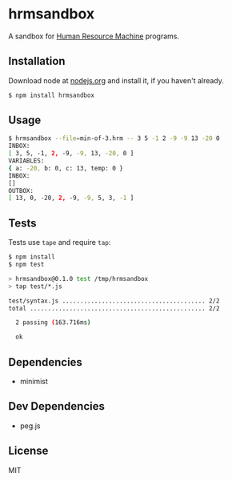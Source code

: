 # hrmsandbox
A sandbox for [Human Resource Machine](http://tomorrowcorporation.com/humanresourcemachine) programs.

## Installation
Download node at [nodejs.org](http://nodejs.org) and install it, if you haven't already.
```sh
$ npm install hrmsandbox
```

## Usage

```sh
$ hrmsandbox --file=min-of-3.hrm -- 3 5 -1 2 -9 -9 13 -20 0
INBOX:
[ 3, 5, -1, 2, -9, -9, 13, -20, 0 ]
VARIABLES:
{ a: -20, b: 0, c: 13, temp: 0 }
INBOX:
[]
OUTBOX:
[ 13, 0, -20, 2, -9, -9, 5, 3, -1 ]
```

## Tests
Tests use `tape` and require `tap`:
```sh
$ npm install
$ npm test

> hrmsandbox@0.1.0 test /tmp/hrmsandbox
> tap test/*.js

test/syntax.js ........................................ 2/2
total ................................................. 2/2

  2 passing (163.716ms)

  ok
```

## Dependencies
- minimist

## Dev Dependencies
- peg.js

## License
MIT
